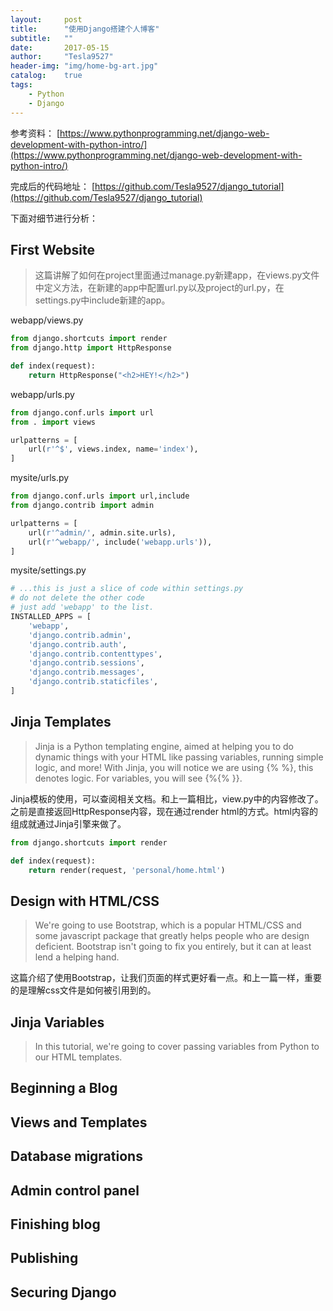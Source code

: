 ```yaml
---
layout:     post
title:      "使用Django搭建个人博客"
subtitle:   ""
date:       2017-05-15
author:     "Tesla9527"
header-img: "img/home-bg-art.jpg"
catalog:    true
tags:
    - Python
    - Django
---
```

参考资料：
[https://www.pythonprogramming.net/django-web-development-with-python-intro/](https://www.pythonprogramming.net/django-web-development-with-python-intro/)

完成后的代码地址：
[https://github.com/Tesla9527/django_tutorial](https://github.com/Tesla9527/django_tutorial)

下面对细节进行分析：

## First Website

>这篇讲解了如何在project里面通过manage.py新建app，在views.py文件中定义方法，在新建的app中配置url.py以及project的url.py，在settings.py中include新建的app。

webapp/views.py
```python
from django.shortcuts import render
from django.http import HttpResponse

def index(request):
    return HttpResponse("<h2>HEY!</h2>")
```

webapp/urls.py
```python
from django.conf.urls import url
from . import views

urlpatterns = [
    url(r'^$', views.index, name='index'),
]
```

mysite/urls.py
```python
from django.conf.urls import url,include
from django.contrib import admin

urlpatterns = [
    url(r'^admin/', admin.site.urls),
    url(r'^webapp/', include('webapp.urls')),
]
```

mysite/settings.py
```python
# ...this is just a slice of code within settings.py 
# do not delete the other code
# just add 'webapp' to the list.
INSTALLED_APPS = [
    'webapp',
    'django.contrib.admin',
    'django.contrib.auth',
    'django.contrib.contenttypes',
    'django.contrib.sessions',
    'django.contrib.messages',
    'django.contrib.staticfiles',
]
```

## Jinja Templates

>Jinja is a Python templating engine, aimed at helping you to do dynamic things with your HTML like passing variables, running simple logic, and more! With Jinja, you will notice we are using {% %}, this denotes logic. For variables, you will see {%{% }}.

Jinja模板的使用，可以查阅相关文档。和上一篇相比，view.py中的内容修改了。之前是直接返回HttpResponse内容，现在通过render html的方式。html内容的组成就通过Jinja引擎来做了。
```python
from django.shortcuts import render

def index(request):
    return render(request, 'personal/home.html')
```

## Design with HTML/CSS

>We're going to use Bootstrap, which is a popular HTML/CSS and some javascript package that greatly helps people who are design deficient. Bootstrap isn't going to fix you entirely, but it can at least lend a helping hand. 

这篇介绍了使用Bootstrap，让我们页面的样式更好看一点。和上一篇一样，重要的是理解css文件是如何被引用到的。

## Jinja Variables

>In this tutorial, we're going to cover passing variables from Python to our HTML templates.

## Beginning a Blog

## Views and Templates

## Database migrations

## Admin control panel

## Finishing blog

## Publishing

## Securing Django